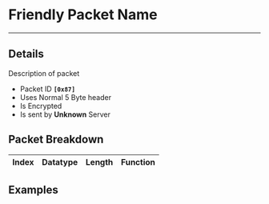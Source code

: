 # Friendly Packet Name #

---


## Details ##

Description of packet
  * Packet ID **`[0x87]`**
  * Uses Normal 5 Byte header
  * Is Encrypted
  * Is sent by **Unknown** Server

## Packet Breakdown ##
| Index | Datatype | Length | Function |
|:------|:---------|:-------|:---------|

## Examples ##
